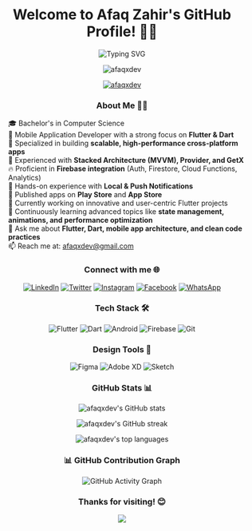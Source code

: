 <h1 align="center">Welcome to Afaq Zahir's GitHub Profile! 👋🚀</h1>

<p align="center">
  <img src="https://readme-typing-svg.herokuapp.com?font=Fira+Code&pause=1000&color=2196F3&center=true&vCenter=true&width=435&lines=Mobile+Application+Developer;Flutter+Enthusiast;BS+Computer+Science+Graduate" alt="Typing SVG" />
</p>

<p align="center">
  <img src="https://komarev.com/ghpvc/?username=afaqx&label=Profile%20views&color=0e75b6&style=flat" alt="afaqxdev" />
</p>

<p align="center">
  <a href="https://github.com/ryo-ma/github-profile-trophy">
    <img src="https://github-profile-trophy.vercel.app/?username=afaqxdev&theme=darkhub&column=7&margin-w=15&margin-h=15" alt="afaqxdev" />
  </a>
</p>

<div align="center">
<!--   <img align="right" alt="Coding" width="400" src="https://firebasestorage.googleapis.com/v0/b/sign-80e5b.appspot.com/o/code.gif?alt=media&token=531a4243-0b8c-48de-8579-9ddd83afaae5" /> -->
 <h3>About Me 🧑‍💻</h3>
<ul align="left" style="list-style-type: none;">
  <li>🎓 Bachelor's in Computer Science</li>
  <li>💼 Mobile Application Developer with a strong focus on <b>Flutter & Dart</b></li>
  <li>🧠 Specialized in building <b>scalable, high-performance cross-platform apps</b></li>
  <li>🧩 Experienced with <b>Stacked Architecture (MVVM), Provider, and GetX</b></li>
  <li>🔥 Proficient in <b>Firebase integration</b> (Auth, Firestore, Cloud Functions, Analytics)</li>
  <li>🔔 Hands-on experience with <b>Local & Push Notifications</b></li>
  <li>📲 Published apps on <b>Play Store</b> and <b>App Store</b></li>
  <li>🔭 Currently working on innovative and user-centric Flutter projects</li>
  <li>🌱 Continuously learning advanced topics like <b>state management, animations, and performance optimization</b></li>
  <li>💬 Ask me about <b>Flutter, Dart, mobile app architecture, and clean code practices</b></li>
  <li>📫 Reach me at: <a href="mailto:afaqxdev@gmail.com">afaqxdev@gmail.com</a></li>
</ul>
</div>

<h3 align="center">Connect with me 🌐</h3>
<p align="center">
  <a href="https://linkedin.com/in/afaq-zahir-98b8a525a" target="_blank"><img src="https://img.shields.io/badge/LinkedIn-%230077B5.svg?&style=for-the-badge&logo=linkedin&logoColor=white" alt="LinkedIn" /></a>
  <a href="https://twitter.com/afaqxdev" target="_blank"><img src="https://img.shields.io/badge/Twitter-%231DA1F2.svg?&style=for-the-badge&logo=twitter&logoColor=white" alt="Twitter" /></a>
  <a href="https://instagram.com/afaqxzahir" target="_blank"><img src="https://img.shields.io/badge/Instagram-%23E4405F.svg?&style=for-the-badge&logo=instagram&logoColor=white" alt="Instagram" /></a>
  <a href="https://fb.com/afaqzahir.afridin" target="_blank"><img src="https://img.shields.io/badge/Facebook-%231877F2.svg?&style=for-the-badge&logo=facebook&logoColor=white" alt="Facebook" /></a>
  <a href="https://wa.me/923319791631" target="_blank"><img src="https://img.shields.io/badge/WhatsApp-%25D366.svg?&style=for-the-badge&logo=whatsapp&logoColor=white" alt="WhatsApp" /></a>
</p>

<h3 align="center">Tech Stack 🛠️</h3>
<p align="center">
  <img src="https://img.shields.io/badge/Flutter-%2302569B.svg?&style=for-the-badge&logo=flutter&logoColor=white" alt="Flutter" />
  <img src="https://img.shields.io/badge/Dart-%230175C2.svg?&style=for-the-badge&logo=dart&logoColor=white" alt="Dart" />
  <img src="https://img.shields.io/badge/Android-%233DDC84.svg?&style=for-the-badge&logo=android&logoColor=white" alt="Android" />
  <img src="https://img.shields.io/badge/Firebase-%23FFCA28.svg?&style=for-the-badge&logo=firebase&logoColor=black" alt="Firebase" />
  <img src="https://img.shields.io/badge/Git-%23F05032.svg?&style=for-the-badge&logo=git&logoColor=white" alt="Git" />
<!--   <img src="https://img.shields.io/badge/MongoDB-%234ea94b.svg?&style=for-the-badge&logo=mongodb&logoColor=white" alt="MongoDB" />
  <img src="https://img.shields.io/badge/MySQL-%234479A1.svg?&style=for-the-badge&logo=mysql&logoColor=white" alt="MySQL" /> -->
</p>

<h3 align="center">Design Tools 🎨</h3>
<p align="center">
  <img src="https://img.shields.io/badge/Figma-%23F24E1E.svg?&style=for-the-badge&logo=figma&logoColor=white" alt="Figma" />
  <img src="https://img.shields.io/badge/Adobe%20XD-%23FF61F6.svg?&style=for-the-badge&logo=adobe-xd&logoColor=white" alt="Adobe XD" />
  <img src="https://img.shields.io/badge/Sketch-%23F7B500.svg?&style=for-the-badge&logo=sketch&logoColor=black" alt="Sketch" />
</p>

<h3 align="center">GitHub Stats 📊</h3>
<p align="center">
  <img src="https://github-readme-stats.vercel.app/api?username=afaqxdev&show_icons=true&theme=radical" alt="afaqxdev's GitHub stats" />
</p>
<p align="center">
  <img src="https://github-readme-streak-stats.herokuapp.com/?user=afaqxdev&theme=radical" alt="afaqxdev's GitHub streak" />
</p>
<p align="center">
  <img src="https://github-readme-stats.vercel.app/api/top-langs/?username=afaqxdev&layout=compact&theme=radical" alt="afaqxdev's top languages" />
</p>

<h3 align="center">📊 GitHub Contribution Graph</h3>
<p align="center">
  <img src="https://github-readme-activity-graph.vercel.app/graph?username=afaqxdev&theme=github-compact" alt="GitHub Activity Graph" />
</p>
<h3 align="center">Thanks for visiting! 😊</h3>
<p align="center">
  <img src="https://capsule-render.vercel.app/api?type=waving&color=gradient&height=100&section=footer" />
</p>

